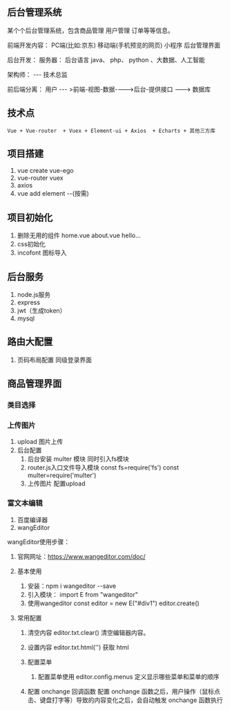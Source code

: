 ## 后台管理系统
  某个个后台管理系统，包含商品管理 用户管理 订单等等信息。 

前端开发内容：
    PC端(比如:京东)  移动端(手机预览的网页)  小程序  后台管理界面  

后台开发：
    服务器： 后台语言 java、 php、 python 、大数据、人工智能 

架构师： --- 技术总监 

前后端分离：
    用户 --- >前端-视图-数据---->后台-提供接口 ---> 数据库  

## 技术点
    Vue + Vue-router  + Vuex + Element-ui + Axios  + Echarts + 其他三方库



## 项目搭建
1. vue create vue-ego 
2. vue-router vuex 
3. axios 
4. vue add element --(按需)


## 项目初始化
1. 删除无用的组件 home.vue about.vue hello... 
2. css初始化  
3. incofont 图标导入


## 后台服务
1. node.js服务  
2. express 
3. jwt（生成token）
4. mysql


## 路由大配置
1. 页码布局配置 同级登录界面


## 商品管理界面 


### 类目选择


### 上传图片
1. upload 图片上传
2. 后台配置
   1. 后台安装 multer 模块   同时引入fs模块
   2. router.js入口文件导入模块
       const fs=require('fs')
        const multer=require('multer')
   3. 上传图片 配置upload

### 富文本编辑
1. 百度编译器
2. wangEditor 

wangEditor使用步骤：
1. 官网网址：https://www.wangeditor.com/doc/ 
2. 基本使用
    1. 安装：npm i wangeditor --save 
    2. 引入模块：
       import E from "wangeditor"
    3. 使用wangeditor
        const editor = new E("#div1")
        editor.create()

3. 常用配置
    1. 清空内容
         editor.txt.clear() 清空编辑器内容。

    2. 设置内容
         editor.txt.html('') 获取 html 

    3. 配置菜单
       1. 配置菜单使用 editor.config.menus 定义显示哪些菜单和菜单的顺序
     
    4. 配置 onchange 回调函数 
       配置 onchange 函数之后，用户操作（鼠标点击、键盘打字等）导致的内容变化之后，会自动触发 onchange 函数执行



